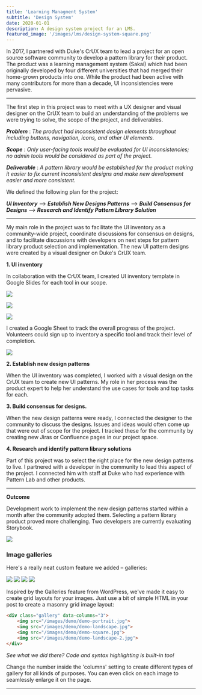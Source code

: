 ```yaml
---
title: 'Learning Managment System'
subtitle: 'Design System'
date: 2020-01-01
description: A design system project for an LMS.
featured_image: '/images/lms/design-system-square.png'
---
```



In 2017, I partnered with Duke's CrUX team to lead a project for an open source software community to develop a pattern library for their product.  The product was a learning management system (Sakai) which had been originally developed by four different universities that had merged their home-grown products into one.  While the product had been active with many contributors for more than a decade, UI inconsistencies were pervasive.

---

The first step in this project was to meet with a UX designer and visual designer on the CrUX team to build an understanding of the problems we were trying to solve, the scope of the project, and deliverables.  

***Problem*** : *The product had inconsistent design elements throughout including buttons, navigation, icons, and other UI elements.*

***Scope*** : *Only user-facing tools would be evaluated for UI inconsistencies; no admin tools would be considered as part of the project.*

***Deliverable*** : *A pattern library would be established for the product making it easier to fix current inconsistent designs and make new development easier and more consistent.*


We defined the following plan for the project:

***UI Inventory***  -->  ***Establish New Designs Patterns*** --> ***Build Consensus for Designs*** --> ***Research and Identify Pattern Library Solution***

---

My main role in the project was to facilitate the UI inventory as a community-wide project, coordinate discussions for consensus on designs, and to facilitate discussions with developers on next steps for pattern library product selection and implementation.  The new UI pattern designs were created by a visual designer on Duke's CrUX team.

**1. UI inventory**

In collaboration with the CrUX team, I created UI inventory template in Google Slides for each tool in our scope.

![](/images/lms/forums_interface_inventory_template.png)

![](/images/lms/forums_interface_inventory_nav.png)

![](/images/lms/forums_interface_inventory_buttons.png)

I created a Google Sheet to track the overall progress of the project.  Volunteers could sign up to inventory a specific tool and track their level of completion.

![](/images/lms/interface_inventory_signup.png)

**2. Establish new design patterns**

When the UI inventory was completed, I worked with a visual design on the CrUX team to create new UI patterns.  My role in her process was the product expert to help her understand the use cases for tools and top tasks for each.

**3. Build consensus for designs.**

When the new design patterns were ready, I connected the designer to the community to discuss the designs.  Issues and ideas would often come up that were out of scope for the project.  I tracked these for the community by creating new Jiras or Confluence pages in our project space.

**4. Research and identify pattern library solutions**

Part of this project was to select the right place for the new design patterns to live.  I partnered with a developer in the community to lead this aspect of the project.  I connected him with staff at Duke who had experience with Pattern Lab and other products.


---

**Outcome**

Development work to implement the new design patterns started within a month after the community adopted them.  Selecting a pattern library product proved more challenging.  Two developers are currently evaluating Storybook.


![](/images/demo/demo-landscape.jpg)

### Image galleries

Here's a really neat custom feature we added – galleries:

<div class="gallery" data-columns="3">
	<img src="/images/demo/demo-portrait.jpg">
	<img src="/images/demo/demo-landscape.jpg">
	<img src="/images/demo/demo-square.jpg">
	<img src="/images/demo/demo-landscape-2.jpg">
</div>

Inspired by the Galleries feature from WordPress, we've made it easy to create grid layouts for your images. Just use a bit of simple HTML in your post to create a masonry grid image layout:

```html
<div class="gallery" data-columns="3">
    <img src="/images/demo/demo-portrait.jpg">
    <img src="/images/demo/demo-landscape.jpg">
    <img src="/images/demo/demo-square.jpg">
    <img src="/images/demo/demo-landscape-2.jpg">
</div>
```

*See what we did there? Code and syntax highlighting is built-in too!*

Change the number inside the 'columns' setting to create different types of gallery for all kinds of purposes. You can even click on each image to seamlessly enlarge it on the page.

---
